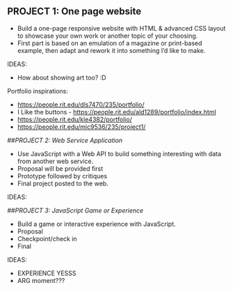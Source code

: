 ## PROJECT 1: One page website
- Build a one-page responsive website with HTML & advanced CSS layout to showcase your own work or another topic of your choosing.
- First part is based on an emulation of a magazine or print-based example, then adapt and rework it into something I’d like to make.

IDEAS:
- How about showing art too? :D

Portfolio inspirations:
- https://people.rit.edu/dls7470/235/portfolio/
- I Like the buttons - https://people.rit.edu/ald1289/portfolio/index.html
- https://people.rit.edu/kle4382/portfolio/
- https://people.rit.edu/mjc9536/235/project1/


##*PROJECT 2: Web Service Application*
- Use JavaScript with a Web API to build something interesting with data from another web service.
- Proposal will be provided first
- Prototype followed by critiques
- Final project posted to the web.


IDEAS:

##*PROJECT 3: JavaScript Game or Experience*
- Build a game or interactive experience with JavaScript.
- Proposal
- Checkpoint/check in
- Final

IDEAS:
- EXPERIENCE YESSS
- ARG moment???

